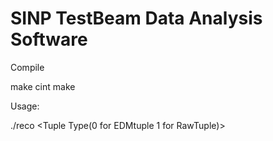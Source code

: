 # SINP TestBeam Data Analysis Software

Compile

make cint
make

Usage:

./reco <InputFile>   <OutputFile>  <Tuple Type(0 for EDMtuple 1 for RawTuple)>
